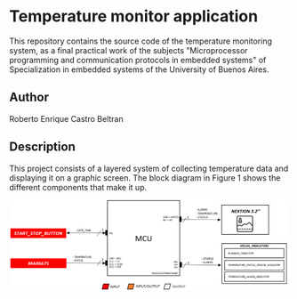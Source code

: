 # Temperature monitor application

This repository contains the source code of the temperature monitoring system, as a final practical work of the subjects "Microprocessor programming and communication protocols in embedded systems" of Specialization in embedded systems of the University of Buenos Aires.

## Author

Roberto Enrique Castro Beltran

## Description

This project consists of a layered system of collecting temperature data and displaying it on a graphic screen. The block diagram in Figure 1 shows the different components that make it up.

<img src="https://raw.githubusercontent.com/castRoberto/PDM_LSE/main/TempMonitorApp/doc/BlockDiagram.png">
